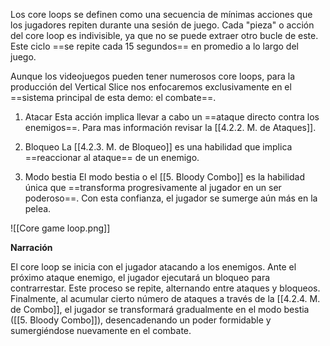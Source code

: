 
Los core loops se definen como una secuencia de mínimas acciones que los jugadores repiten durante una sesión de juego. Cada "pieza" o acción del core loop es indivisible, ya que no se puede extraer otro bucle de este. Este ciclo ==se repite cada 15 segundos== en promedio a lo largo del juego. 

Aunque los videojuegos pueden tener numerosos core loops, para la producción del Vertical Slice nos enfocaremos exclusivamente en el ==sistema principal de esta demo: el combate==.

1. Atacar 
Esta acción implica llevar a cabo un ==ataque directo contra los enemigos==. Para mas información revisar la [[4.2.2. M. de Ataques]].

2. Bloqueo
La [[4.2.3. M. de Bloqueo]] es una habilidad que implica ==reaccionar al ataque== de un enemigo.

3. Modo bestia
El modo bestia o el [[5. Bloody Combo]] es la habilidad única que ==transforma progresivamente al jugador en un ser poderoso==. Con esta confianza, el jugador se sumerge aún más en la pelea.


![[Core game loop.png]]

**Narración**

El core loop se inicia con el jugador atacando a los enemigos. Ante el próximo ataque enemigo, el jugador ejecutará un bloqueo para contrarrestar. Este proceso se repite, alternando entre ataques y bloqueos. Finalmente, al acumular cierto número de ataques a través de la [[4.2.4. M. de Combo]], el jugador se transformará gradualmente en el modo bestia ([[5. Bloody Combo]]), desencadenando un poder formidable y sumergiéndose nuevamente en el combate.
